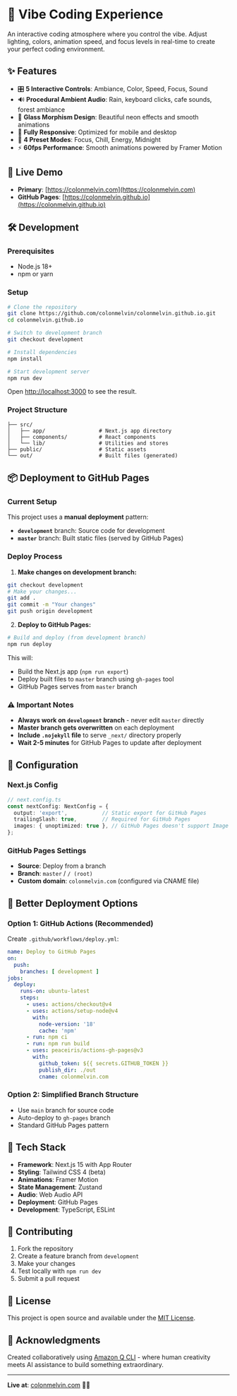 # 🎵 Vibe Coding Experience

An interactive coding atmosphere where you control the vibe. Adjust lighting, colors, animation speed, and focus levels in real-time to create your perfect coding environment.

## ✨ Features

- 🎛️ **5 Interactive Controls**: Ambiance, Color, Speed, Focus, Sound
- 🔊 **Procedural Ambient Audio**: Rain, keyboard clicks, cafe sounds, forest ambiance
- 🎨 **Glass Morphism Design**: Beautiful neon effects and smooth animations
- 📱 **Fully Responsive**: Optimized for mobile and desktop
- 🎯 **4 Preset Modes**: Focus, Chill, Energy, Midnight
- ⚡ **60fps Performance**: Smooth animations powered by Framer Motion

## 🚀 Live Demo

- **Primary**: [https://colonmelvin.com](https://colonmelvin.com)
- **GitHub Pages**: [https://colonmelvin.github.io](https://colonmelvin.github.io)

## 🛠️ Development

### Prerequisites
- Node.js 18+ 
- npm or yarn

### Setup
```bash
# Clone the repository
git clone https://github.com/colonmelvin/colonmelvin.github.io.git
cd colonmelvin.github.io

# Switch to development branch
git checkout development

# Install dependencies
npm install

# Start development server
npm run dev
```

Open [http://localhost:3000](http://localhost:3000) to see the result.

### Project Structure
```
├── src/
│   ├── app/                 # Next.js app directory
│   ├── components/          # React components
│   └── lib/                 # Utilities and stores
├── public/                  # Static assets
└── out/                     # Built files (generated)
```

## 📦 Deployment to GitHub Pages

### Current Setup
This project uses a **manual deployment** pattern:

- **`development`** branch: Source code for development
- **`master`** branch: Built static files (served by GitHub Pages)

### Deploy Process

1. **Make changes on development branch:**
```bash
git checkout development
# Make your changes...
git add .
git commit -m "Your changes"
git push origin development
```

2. **Deploy to GitHub Pages:**
```bash
# Build and deploy (from development branch)
npm run deploy
```

This will:
- Build the Next.js app (`npm run export`)
- Deploy built files to `master` branch using `gh-pages` tool
- GitHub Pages serves from `master` branch

### ⚠️ Important Notes

- **Always work on `development` branch** - never edit `master` directly
- **Master branch gets overwritten** on each deployment
- **Include `.nojekyll` file** to serve `_next/` directory properly
- **Wait 2-5 minutes** for GitHub Pages to update after deployment

## 🔧 Configuration

### Next.js Config
```typescript
// next.config.ts
const nextConfig: NextConfig = {
  output: 'export',           // Static export for GitHub Pages
  trailingSlash: true,        // Required for GitHub Pages
  images: { unoptimized: true }, // GitHub Pages doesn't support Image Optimization
};
```

### GitHub Pages Settings
- **Source**: Deploy from a branch
- **Branch**: `master` / `/ (root)`
- **Custom domain**: `colonmelvin.com` (configured via CNAME file)

## 🎯 Better Deployment Options

### Option 1: GitHub Actions (Recommended)
Create `.github/workflows/deploy.yml`:

```yaml
name: Deploy to GitHub Pages
on:
  push:
    branches: [ development ]
jobs:
  deploy:
    runs-on: ubuntu-latest
    steps:
      - uses: actions/checkout@v4
      - uses: actions/setup-node@v4
        with:
          node-version: '18'
          cache: 'npm'
      - run: npm ci
      - run: npm run build
      - uses: peaceiris/actions-gh-pages@v3
        with:
          github_token: ${{ secrets.GITHUB_TOKEN }}
          publish_dir: ./out
          cname: colonmelvin.com
```

### Option 2: Simplified Branch Structure
- Use `main` branch for source code
- Auto-deploy to `gh-pages` branch
- Standard GitHub Pages pattern

## 🎨 Tech Stack

- **Framework**: Next.js 15 with App Router
- **Styling**: Tailwind CSS 4 (beta)
- **Animations**: Framer Motion
- **State Management**: Zustand
- **Audio**: Web Audio API
- **Deployment**: GitHub Pages
- **Development**: TypeScript, ESLint

## 🤝 Contributing

1. Fork the repository
2. Create a feature branch from `development`
3. Make your changes
4. Test locally with `npm run dev`
5. Submit a pull request

## 📄 License

This project is open source and available under the [MIT License](LICENSE).

## 🙏 Acknowledgments

Created collaboratively using [Amazon Q CLI](https://github.com/aws/amazon-q-developer-cli) - where human creativity meets AI assistance to build something extraordinary.

---

**Live at**: [colonmelvin.com](https://colonmelvin.com) 🎵✨
